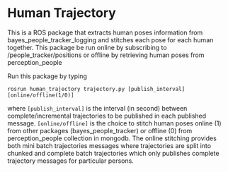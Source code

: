 # Human Trajectory
This is a ROS package that extracts human poses information from bayes_people_tracker_logging and stitches each pose for each human together. This package be run online by subscribing to /people_tracker/positions or offline by retrieving human poses from perception_people 

Run this package by typing 

```
rosrun human_trajectory trajectory.py [publish_interval] [online/offline(1/0)]
```

where ```[publish_interval]``` is the interval (in second) between complete/incremental trajectories to be published in each published message. 
```[online/offline]``` is the choice to stitch human poses online (1) from other packages (bayes_people_tracker) or offline (0) from perception_people collection in mongodb.
The online stitching provides both mini batch trajectories messages where trajectories are split into chunked and complete batch trajectories which only publishes complete trajectory messages for particular persons. 
